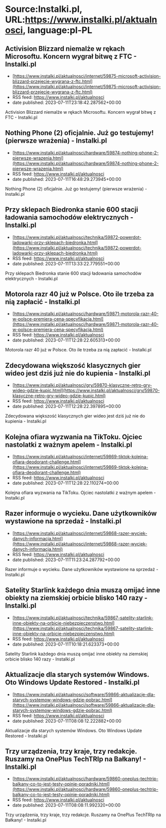 # Source:Instalki.pl, URL:https://www.instalki.pl/aktualnosci, language:pl-PL

## Activision Blizzard niemalże w rękach Microsoftu. Koncern wygrał bitwę z FTC - Instalki.pl
 - [https://www.instalki.pl/aktualnosci/internet/59875-microsoft-activision-blizzard-przejecie-wygrana-z-ftc.html](https://www.instalki.pl/aktualnosci/internet/59875-microsoft-activision-blizzard-przejecie-wygrana-z-ftc.html)
 - RSS feed: https://www.instalki.pl/aktualnosci
 - date published: 2023-07-11T23:18:42.287562+00:00

Activision Blizzard niemalże w rękach Microsoftu. Koncern wygrał bitwę z FTC - Instalki.pl

## Nothing Phone (2) oficjalnie. Już go testujemy! (pierwsze wrażenia) - Instalki.pl
 - [https://www.instalki.pl/aktualnosci/hardware/59874-nothing-phone-2-pierwsze-wrazenia.html](https://www.instalki.pl/aktualnosci/hardware/59874-nothing-phone-2-pierwsze-wrazenia.html)
 - RSS feed: https://www.instalki.pl/aktualnosci
 - date published: 2023-07-11T16:48:29.273945+00:00

Nothing Phone (2) oficjalnie. Już go testujemy! (pierwsze wrażenia) - Instalki.pl

## Przy sklepach Biedronka stanie 600 stacji ładowania samochodów elektrycznych - Instalki.pl
 - [https://www.instalki.pl/aktualnosci/technika/59872-powerdot-ladowarki-przy-sklepach-biedronka.html](https://www.instalki.pl/aktualnosci/technika/59872-powerdot-ladowarki-przy-sklepach-biedronka.html)
 - RSS feed: https://www.instalki.pl/aktualnosci
 - date published: 2023-07-11T13:33:22.779551+00:00

Przy sklepach Biedronka stanie 600 stacji ładowania samochodów elektrycznych - Instalki.pl

## Motorola razr 40 już w Polsce. Oto ile trzeba za nią zapłacić - Instalki.pl
 - [https://www.instalki.pl/aktualnosci/hardware/59871-motorola-razr-40-w-polsce-premiera-cena-specyfikacja.html](https://www.instalki.pl/aktualnosci/hardware/59871-motorola-razr-40-w-polsce-premiera-cena-specyfikacja.html)
 - RSS feed: https://www.instalki.pl/aktualnosci
 - date published: 2023-07-11T12:28:22.605313+00:00

Motorola razr 40 już w Polsce. Oto ile trzeba za nią zapłacić - Instalki.pl

## Zdecydowana większość klasycznych gier wideo jest dziś już nie do kupienia - Instalki.pl
 - [https://www.instalki.pl/aktualnosci/gry/59870-klasyczne-retro-gry-wideo-gdzie-kupic.html](https://www.instalki.pl/aktualnosci/gry/59870-klasyczne-retro-gry-wideo-gdzie-kupic.html)
 - RSS feed: https://www.instalki.pl/aktualnosci
 - date published: 2023-07-11T12:28:22.397895+00:00

Zdecydowana większość klasycznych gier wideo jest dziś już nie do kupienia - Instalki.pl

## Kolejna ofiara wyzwania na TikToku. Ojciec nastolatki z ważnym apelem - Instalki.pl
 - [https://www.instalki.pl/aktualnosci/internet/59869-tiktok-kolejna-ofiara-deodorant-challenge.html](https://www.instalki.pl/aktualnosci/internet/59869-tiktok-kolejna-ofiara-deodorant-challenge.html)
 - RSS feed: https://www.instalki.pl/aktualnosci
 - date published: 2023-07-11T12:28:22.110274+00:00

Kolejna ofiara wyzwania na TikToku. Ojciec nastolatki z ważnym apelem - Instalki.pl

## Razer informuje o wycieku. Dane użytkowników wystawione na sprzedaż - Instalki.pl
 - [https://www.instalki.pl/aktualnosci/internet/59868-razer-wyciek-danych-informacja.html](https://www.instalki.pl/aktualnosci/internet/59868-razer-wyciek-danych-informacja.html)
 - RSS feed: https://www.instalki.pl/aktualnosci
 - date published: 2023-07-11T11:23:24.287792+00:00

Razer informuje o wycieku. Dane użytkowników wystawione na sprzedaż - Instalki.pl

## Satelity Starlink każdego dnia muszą omijać inne obiekty na ziemskiej orbicie blisko 140 razy - Instalki.pl
 - [https://www.instalki.pl/aktualnosci/technika/59867-satelity-starlink-inne-obiekty-na-orbicie-niebezpieczenstwo.html](https://www.instalki.pl/aktualnosci/technika/59867-satelity-starlink-inne-obiekty-na-orbicie-niebezpieczenstwo.html)
 - RSS feed: https://www.instalki.pl/aktualnosci
 - date published: 2023-07-11T10:18:21.623373+00:00

Satelity Starlink każdego dnia muszą omijać inne obiekty na ziemskiej orbicie blisko 140 razy - Instalki.pl

## Aktualizacje dla starych systemów Windows. Oto Windows Update Restored - Instalki.pl
 - [https://www.instalki.pl/aktualnosci/software/59866-aktualizacje-dla-starych-systemow-windows-gdzie-pobrac.html](https://www.instalki.pl/aktualnosci/software/59866-aktualizacje-dla-starych-systemow-windows-gdzie-pobrac.html)
 - RSS feed: https://www.instalki.pl/aktualnosci
 - date published: 2023-07-11T08:08:12.222882+00:00

Aktualizacje dla starych systemów Windows. Oto Windows Update Restored - Instalki.pl

## Trzy urządzenia, trzy kraje, trzy redakcje. Ruszamy na OnePlus TechTRIp na Bałkany! - Instalki.pl
 - [https://www.instalki.pl/aktualnosci/hardware/59860-oneplus-techtrip-balkany-co-to-jest-testy-opinie-poradniki.html](https://www.instalki.pl/aktualnosci/hardware/59860-oneplus-techtrip-balkany-co-to-jest-testy-opinie-poradniki.html)
 - RSS feed: https://www.instalki.pl/aktualnosci
 - date published: 2023-07-11T08:08:11.992320+00:00

Trzy urządzenia, trzy kraje, trzy redakcje. Ruszamy na OnePlus TechTRIp na Bałkany! - Instalki.pl

